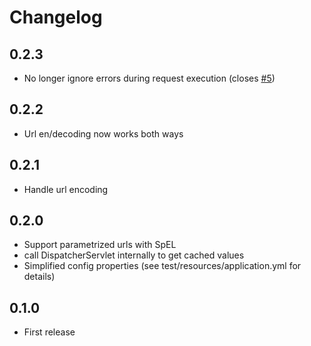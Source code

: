 # Changelog

## 0.2.3
- No longer ignore errors during request execution (closes [#5](https://github.com/lukashinsch/spring-angular-cache-preloader/issues/5))

## 0.2.2
- Url en/decoding now works both ways

## 0.2.1
- Handle url encoding

## 0.2.0
- Support parametrized urls with SpEL
- call DispatcherServlet internally to get cached values
- Simplified config properties (see test/resources/application.yml for details)

## 0.1.0
- First release